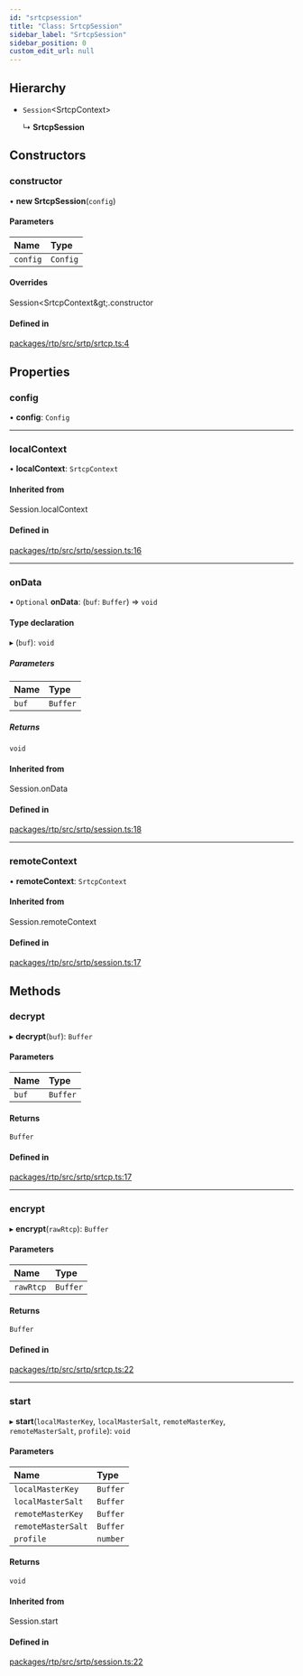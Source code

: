```yaml
---
id: "srtcpsession"
title: "Class: SrtcpSession"
sidebar_label: "SrtcpSession"
sidebar_position: 0
custom_edit_url: null
---
```


## Hierarchy

- `Session`<SrtcpContext\>

  ↳ **SrtcpSession**

## Constructors

### constructor

• **new SrtcpSession**(`config`)

#### Parameters

| Name | Type |
| :------ | :------ |
| `config` | `Config` |

#### Overrides

Session&lt;SrtcpContext\&gt;.constructor

#### Defined in

[packages/rtp/src/srtp/srtcp.ts:4](https://github.com/shinyoshiaki/werift-webrtc/blob/9b072fd/packages/rtp/src/srtp/srtcp.ts#L4)

## Properties

### config

• **config**: `Config`

___

### localContext

• **localContext**: `SrtcpContext`

#### Inherited from

Session.localContext

#### Defined in

[packages/rtp/src/srtp/session.ts:16](https://github.com/shinyoshiaki/werift-webrtc/blob/9b072fd/packages/rtp/src/srtp/session.ts#L16)

___

### onData

• `Optional` **onData**: (`buf`: `Buffer`) => `void`

#### Type declaration

▸ (`buf`): `void`

##### Parameters

| Name | Type |
| :------ | :------ |
| `buf` | `Buffer` |

##### Returns

`void`

#### Inherited from

Session.onData

#### Defined in

[packages/rtp/src/srtp/session.ts:18](https://github.com/shinyoshiaki/werift-webrtc/blob/9b072fd/packages/rtp/src/srtp/session.ts#L18)

___

### remoteContext

• **remoteContext**: `SrtcpContext`

#### Inherited from

Session.remoteContext

#### Defined in

[packages/rtp/src/srtp/session.ts:17](https://github.com/shinyoshiaki/werift-webrtc/blob/9b072fd/packages/rtp/src/srtp/session.ts#L17)

## Methods

### decrypt

▸ **decrypt**(`buf`): `Buffer`

#### Parameters

| Name | Type |
| :------ | :------ |
| `buf` | `Buffer` |

#### Returns

`Buffer`

#### Defined in

[packages/rtp/src/srtp/srtcp.ts:17](https://github.com/shinyoshiaki/werift-webrtc/blob/9b072fd/packages/rtp/src/srtp/srtcp.ts#L17)

___

### encrypt

▸ **encrypt**(`rawRtcp`): `Buffer`

#### Parameters

| Name | Type |
| :------ | :------ |
| `rawRtcp` | `Buffer` |

#### Returns

`Buffer`

#### Defined in

[packages/rtp/src/srtp/srtcp.ts:22](https://github.com/shinyoshiaki/werift-webrtc/blob/9b072fd/packages/rtp/src/srtp/srtcp.ts#L22)

___

### start

▸ **start**(`localMasterKey`, `localMasterSalt`, `remoteMasterKey`, `remoteMasterSalt`, `profile`): `void`

#### Parameters

| Name | Type |
| :------ | :------ |
| `localMasterKey` | `Buffer` |
| `localMasterSalt` | `Buffer` |
| `remoteMasterKey` | `Buffer` |
| `remoteMasterSalt` | `Buffer` |
| `profile` | `number` |

#### Returns

`void`

#### Inherited from

Session.start

#### Defined in

[packages/rtp/src/srtp/session.ts:22](https://github.com/shinyoshiaki/werift-webrtc/blob/9b072fd/packages/rtp/src/srtp/session.ts#L22)

